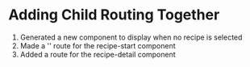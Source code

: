 # Adding Child Routing Together
01. Generated a new component to display when no recipe is selected
02. Made a '' route for the recipe-start component
03. Added a route for the recipe-detail component
